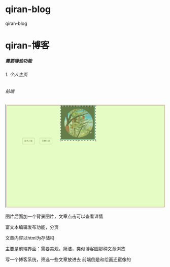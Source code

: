 # qiran-blog
qiran-blog 

# qiran-博客

##### 需要哪些功能

###### 1. 个人主页

###### 前端

![image-20230626170420656](.\pic\image-20230626170420656.png)

图片后面加一个背景图片，文章点击可以查看详情

富文本编辑发布功能，分页

文章内容以html为存储吗

主要是前端界面：需要美观，简洁，类似博客园那种文章浏览

写一个博客系统，筛选一些文章放进去
前端倒是和绘画还蛮像的
    
